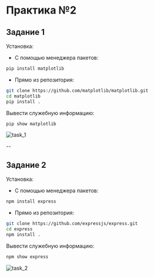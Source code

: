 
# Практика №2

## Задание 1
Установка:
- С помощью менеджера пакетов:
```bash
pip install matplotlib
```
- Прямо из репозитория:
```bash
git clone https://github.com/matplotlib/matplotlib.git
cd matplotlib
pip install .
```

Вывести служебную информацию:
```bash
pip show matplotlib
```
![task_1](https://github.com/MaoSada0/configuration-management-RTU/blob/main/screenshot/2/task_1.png)

--




## Задание 2
Установка:
- С помощью менеджера пакетов:
```bash
npm install express
```
- Прямо из репозитория:
```bash
git clone https://github.com/expressjs/express.git
cd express
npm install .
```

Вывести служебную информацию:
```bash
npm show express
```
![task_2](https://github.com/MaoSada0/configuration-management-RTU/blob/main/screenshot/2/task_2.png)
